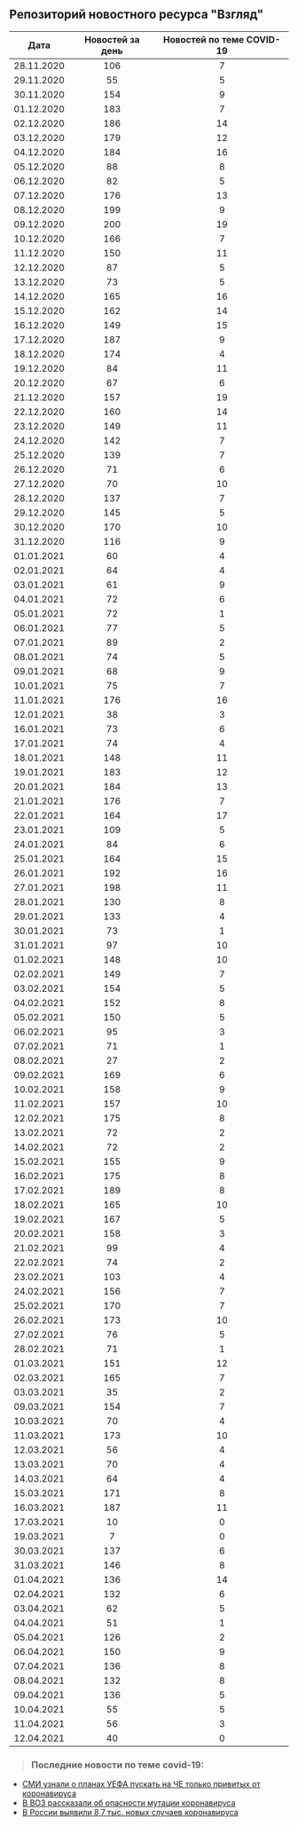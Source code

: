 ## Репозиторий новостного ресурса "Взгляд"
Дата| Новостей за день| Новостей по теме COVID-19
------- | :-----: | :-----: 
28.11.2020 | 106 | 7 
29.11.2020 | 55 | 5 
30.11.2020 | 154 | 9 
01.12.2020 | 183 | 7 
02.12.2020 | 186 | 14 
03.12.2020 | 179 | 12 
04.12.2020 | 184 | 16 
05.12.2020 | 88 | 8 
06.12.2020 | 82 | 5 
07.12.2020 | 176 | 13 
08.12.2020 | 199 | 9 
09.12.2020 | 200 | 19 
10.12.2020 | 166 | 7 
11.12.2020 | 150 | 11 
12.12.2020 | 87 | 5 
13.12.2020 | 73 | 5 
14.12.2020 | 165 | 16 
15.12.2020 | 162 | 14 
16.12.2020 | 149 | 15 
17.12.2020 | 187 | 9 
18.12.2020 | 174 | 4 
19.12.2020 | 84 | 11 
20.12.2020 | 67 | 6 
21.12.2020 | 157 | 19 
22.12.2020 | 160 | 14 
23.12.2020 | 149 | 11 
24.12.2020 | 142 | 7 
25.12.2020 | 139 | 7 
26.12.2020 | 71 | 6 
27.12.2020 | 70 | 10 
28.12.2020 | 137 | 7 
29.12.2020 | 145 | 5 
30.12.2020 | 170 | 10 
31.12.2020 | 116 | 9 
01.01.2021 | 60 | 4 
02.01.2021 | 64 | 4 
03.01.2021 | 61 | 9 
04.01.2021 | 72 | 6 
05.01.2021 | 72 | 1 
06.01.2021 | 77 | 5 
07.01.2021 | 89 | 2 
08.01.2021 | 74 | 5 
09.01.2021 | 68 | 9 
10.01.2021 | 75 | 7 
11.01.2021 | 176 | 16 
12.01.2021 | 38 | 3 
16.01.2021 | 73 | 6 
17.01.2021 | 74 | 4 
18.01.2021 | 148 | 11 
19.01.2021 | 183 | 12 
20.01.2021 | 184 | 13 
21.01.2021 | 176 | 7 
22.01.2021 | 164 | 17 
23.01.2021 | 109 | 5 
24.01.2021 | 84 | 6 
25.01.2021 | 164 | 15 
26.01.2021 | 192 | 16 
27.01.2021 | 198 | 11 
28.01.2021 | 130 | 8 
29.01.2021 | 133 | 4 
30.01.2021 | 73 | 1 
31.01.2021 | 97 | 10 
01.02.2021 | 148 | 10 
02.02.2021 | 149 | 7 
03.02.2021 | 154 | 5 
04.02.2021 | 152 | 8 
05.02.2021 | 150 | 5 
06.02.2021 | 95 | 3 
07.02.2021 | 71 | 1 
08.02.2021 | 27 | 2 
09.02.2021 | 169 | 6 
10.02.2021 | 158 | 9 
11.02.2021 | 157 | 10 
12.02.2021 | 175 | 8 
13.02.2021 | 72 | 2 
14.02.2021 | 72 | 2 
15.02.2021 | 155 | 9 
16.02.2021 | 175 | 8 
17.02.2021 | 189 | 8 
18.02.2021 | 165 | 10 
19.02.2021 | 167 | 5 
20.02.2021 | 158 | 3 
21.02.2021 | 99 | 4 
22.02.2021 | 74 | 2 
23.02.2021 | 103 | 4 
24.02.2021 | 156 | 7 
25.02.2021 | 170 | 7 
26.02.2021 | 173 | 10 
27.02.2021 | 76 | 5 
28.02.2021 | 71 | 1 
01.03.2021 | 151 | 12 
02.03.2021 | 165 | 7 
03.03.2021 | 35 | 2 
09.03.2021 | 154 | 7 
10.03.2021 | 70 | 4 
11.03.2021 | 173 | 10 
12.03.2021 | 56 | 4 
13.03.2021 | 70 | 4 
14.03.2021 | 64 | 4 
15.03.2021 | 171 | 8 
16.03.2021 | 187 | 11 
17.03.2021 | 10 | 0 
19.03.2021 | 7 | 0 
30.03.2021 | 137 | 6 
31.03.2021 | 146 | 8 
01.04.2021 | 136 | 14 
02.04.2021 | 132 | 6 
03.04.2021 | 62 | 5 
04.04.2021 | 51 | 1 
05.04.2021 | 126 | 2 
06.04.2021 | 150 | 9 
07.04.2021 | 136 | 8 
08.04.2021 | 132 | 8 
09.04.2021 | 136 | 5 
10.04.2021 | 55 | 5 
11.04.2021 | 56 | 3 
12.04.2021 | 40 | 0 

> ### Последние новости по теме covid-19:
+ [СМИ узнали о планах УЕФА пускать на ЧЕ только привитых от коронавируса](https://vz.ru/news/2021/4/11/1094009.html)
+ [В ВОЗ рассказали об опасности мутации коронавируса](https://vz.ru/news/2021/4/11/1093985.html)
+ [В России выявили 8,7 тыс. новых случаев коронавируса](https://vz.ru/news/2021/4/11/1093976.html)
